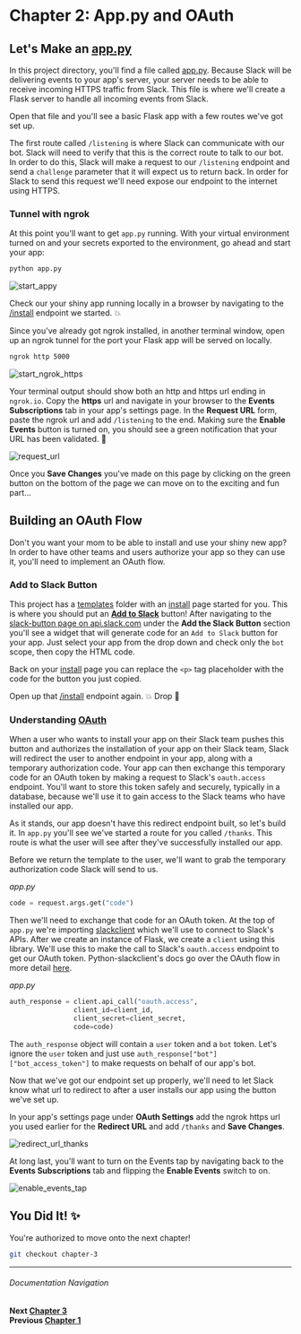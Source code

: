 # Chapter 2: App.py and OAuth

## Let's Make an [app.py](app.py)

In this project directory, you'll find a file called [app.py](app.py). Because Slack will be delivering events to your app's server, your server needs to be able to receive incoming HTTPS traffic from Slack. This file is where we'll create a Flask server to handle all incoming events from Slack.

Open that file and you'll see a basic Flask app with a few routes we've got set up.

The first route called `/listening` is where Slack can communicate with our bot. Slack will need to verify that this is the correct route to talk to our bot. In order to do this, Slack will make a request to our `/listening` endpoint and send a `challenge` parameter that it will expect us to return back. In order for Slack to send this request we'll need expose our endpoint to the internet using HTTPS.

### Tunnel with ngrok

At this point you'll want to get `app.py` running. With your virtual environment turned on and your secrets exported to the environment, go ahead and start your app:

```bash
python app.py
```
![start_appy](https://cloud.githubusercontent.com/assets/4828352/20549064/cad48f8c-b0dd-11e6-8a85-25bff2815d2e.png)

Check our your shiny app running locally in a browser by navigating to the  [/install](http://localhost:5000/install) endpoint we started. :boom:

Since you've already got ngrok installed, in another terminal window, open up an ngrok tunnel for the port your Flask app will be served on locally.

```bash
ngrok http 5000
```
![start_ngrok_https](https://cloud.githubusercontent.com/assets/4828352/20549065/ceb8f7b4-b0dd-11e6-8946-119e50518781.png)

Your terminal output should show both an http and https url ending in `ngrok.io`. Copy the **https** url and navigate in your browser to the **Events Subscriptions** tab in your app's settings page. In the **Request URL** form, paste the ngrok url and add `/listening` to the end. Making sure the **Enable Events** button is turned on, you should see a green notification that your URL has been validated. :tada:

![request_url](https://cloud.githubusercontent.com/assets/4828352/20549180/e7d1f808-b0de-11e6-9aba-d05c34c3c4b7.png)

Once you **Save Changes** you've made on this page by clicking on the green button on the bottom of the page we can move on to the exciting and fun part...

## Building an OAuth Flow

Don't you want your mom to be able to install and use your shiny new app? In order to have other teams and users authorize your app so they can use it, you'll need to implement an OAuth flow.

### Add to Slack Button

This project has a [templates](templates) folder with an [install](templates/install.html) page started for you. This is where you should put an [**Add to Slack**](https://api.slack.com/docs/slack-button) button! After navigating to the [slack-button page on api.slack.com](https://api.slack.com/docs/slack-button#add_the_slack_button) under the **Add the Slack Button** section you'll see a widget that will generate code for an `Add to Slack` button for your app. Just select your app from the drop down and check only the `bot` scope, then copy the HTML code.

Back on your [install](templates/install.html) page you can replace the `<p>` tag placeholder with the code for the button you just copied.

Open up that [/install](http://localhost:5000/install) endpoint again. :boom: Drop :microphone:

### Understanding [OAuth](https://api.slack.com/docs/oauth)

When a user who wants to install your app on their Slack team pushes this button and authorizes the installation of your app on their Slack team, Slack will redirect the user to another endpoint in your app, along with a temporary authorization code. Your app can then exchange this temporary code for an OAuth token by making a request to Slack's `oauth.access` endpoint. You'll want to store this token safely and securely, typically in a database, because we'll use it to gain access to the Slack teams who have installed our app.

As it stands, our app doesn't have this redirect endpoint built, so let's build it. In `app.py` you'll see we've started a route for you called `/thanks`. This route is what the user will see after they've successfully installed our app.

Before we return the template to the user, we'll want to grab the temporary authorization code Slack will send to us.

_app.py_
```python
code = request.args.get("code")
```

Then we'll need to exchange that code for an OAuth token. At the top of `app.py` we're importing [slackclient](http://python-slackclient.readthedocs.io/en/latest/) which we'll use to connect to Slack's APIs. After we create an instance of Flask, we create a `client` using this library. We'll use this to make the call to Slack's `oauth.access` endpoint to get our OAuth token. Python-slackclient's docs go over the OAuth flow in more detail [here](http://python-slackclient.readthedocs.io/en/latest/auth.html#the-oauth-flow).

_app.py_
```python
auth_response = client.api_call("oauth.access",
                client_id=client_id,
                client_secret=client_secret,
                code=code)
```

The `auth_response` object will contain a `user` token and a `bot` token. Let's ignore the `user` token and just use
`auth_response["bot"]["bot_access_token"]` to make requests on behalf of our app's bot.

Now that we've got our endpoint set up properly, we'll need to let Slack know what url to redirect to after a user installs our app using the button we've set up.

In your app's settings page under **OAuth Settings** add the ngrok https url you used earlier for the **Redirect URL** and add `/thanks` and **Save Changes**.

![redirect_url_thanks](https://cloud.githubusercontent.com/assets/4828352/20549300/d5aa215e-b0df-11e6-9796-3cb6fb1da7b4.png)

At long last, you'll want to turn on the Events tap by navigating back to the **Events Subscriptions** tab and flipping the **Enable Events** switch to on.

![enable_events_tap](https://cloud.githubusercontent.com/assets/4828352/20727925/3bf82f5a-b630-11e6-81d6-0cc316dc7e0d.png)

## You Did It! :sparkles:

You're authorized to move onto the next chapter!

```bash
git checkout chapter-3
```

---
###### Documentation Navigation
**Next [Chapter 3](./../docs/Chapter-3.md)**  
**Previous [Chapter 1](./../docs/Chapter-1.md)**  

